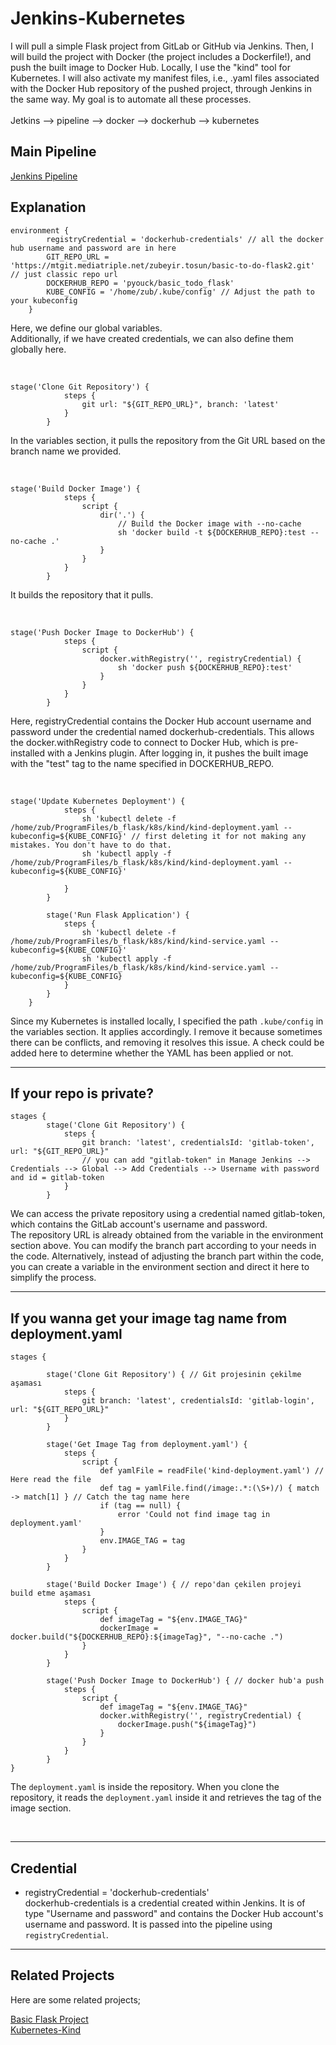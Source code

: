# Jenkins-Kubernetes

I will pull a simple Flask project from GitLab or GitHub via Jenkins. Then, I will build the project with Docker (the project includes a Dockerfile!), and push the built image to Docker Hub. Locally, I use the "kind" tool for Kubernetes. I will also activate my manifest files, i.e., .yaml files associated with the Docker Hub repository of the pushed project, through Jenkins in the same way. My goal is to automate all these processes.
<br><br>
Jetkins --> pipeline --> docker --> dockerhub --> kubernetes

## Main Pipeline
[Jenkins Pipeline](https://github.com/zbrtsn/Jenkins-Kubernetes/blob/main/jenkins-pipeline)

## Explanation

```
environment {
        registryCredential = 'dockerhub-credentials' // all the docker hub username and password are in here
        GIT_REPO_URL = 'https://mtgit.mediatriple.net/zubeyir.tosun/basic-to-do-flask2.git' // just classic repo url
        DOCKERHUB_REPO = 'pyouck/basic_todo_flask'
        KUBE_CONFIG = '/home/zub/.kube/config' // Adjust the path to your kubeconfig
    }
```
Here, we define our global variables. <br>
Additionally, if we have created credentials, we can also define them globally here.

<br>

```
stage('Clone Git Repository') {
            steps {
                git url: "${GIT_REPO_URL}", branch: 'latest'
            }
        }
```
In the variables section, it pulls the repository from the Git URL based on the branch name we provided.

<br>

```
stage('Build Docker Image') {
            steps {
                script {
                    dir('.') {
                        // Build the Docker image with --no-cache
                        sh 'docker build -t ${DOCKERHUB_REPO}:test --no-cache .'
                    }
                }
            }
        }
```
It builds the repository that it pulls.

<br>

```
stage('Push Docker Image to DockerHub') {
            steps {
                script {
                    docker.withRegistry('', registryCredential) {
                        sh 'docker push ${DOCKERHUB_REPO}:test'
                    }
                }
            }
        }
```
Here, registryCredential contains the Docker Hub account username and password under the credential named dockerhub-credentials. This allows the docker.withRegistry code to connect to Docker Hub, which is pre-installed with a Jenkins plugin. After logging in, it pushes the built image with the "test" tag to the name specified in DOCKERHUB_REPO.

<br>

```
stage('Update Kubernetes Deployment') {
            steps {
                sh 'kubectl delete -f /home/zub/ProgramFiles/b_flask/k8s/kind/kind-deployment.yaml --kubeconfig=${KUBE_CONFIG}' // first deleting it for not making any mistakes. You don't have to do that.
                sh 'kubectl apply -f /home/zub/ProgramFiles/b_flask/k8s/kind/kind-deployment.yaml --kubeconfig=${KUBE_CONFIG}'

            }
        }

        stage('Run Flask Application') {
            steps {
                sh 'kubectl delete -f /home/zub/ProgramFiles/b_flask/k8s/kind/kind-service.yaml --kubeconfig=${KUBE_CONFIG}'
                sh 'kubectl apply -f /home/zub/ProgramFiles/b_flask/k8s/kind/kind-service.yaml --kubeconfig=${KUBE_CONFIG}
            }
        }
    }
```
Since my Kubernetes is installed locally, I specified the path `.kube/config` in the variables section. It applies accordingly. I remove it because sometimes there can be conflicts, and removing it resolves this issue. A check could be added here to determine whether the YAML has been applied or not. 


------------
## If your repo is private?

```pipeline
stages {
        stage('Clone Git Repository') {
            steps {
                git branch: 'latest', credentialsId: 'gitlab-token', url: "${GIT_REPO_URL}"
                // you can add "gitlab-token" in Manage Jenkins --> Credentials --> Global --> Add Credentials --> Username with password and id = gitlab-token
            }
        }
```
We can access the private repository using a credential named gitlab-token, which contains the GitLab account's username and password. <br>
The repository URL is already obtained from the variable in the environment section above. You can modify the branch part according to your needs in the code. Alternatively, instead of adjusting the branch part within the code, you can create a variable in the environment section and direct it here to simplify the process.




------------
## If you wanna get your image tag name from deployment.yaml

```
stages {
        
        stage('Clone Git Repository') { // Git projesinin çekilme aşaması
            steps {
                git branch: 'latest', credentialsId: 'gitlab-login', url: "${GIT_REPO_URL}"
            }
        }
        
        stage('Get Image Tag from deployment.yaml') {
            steps {
                script {
                    def yamlFile = readFile('kind-deployment.yaml') // Here read the file
                    def tag = yamlFile.find(/image:.*:(\S+)/) { match -> match[1] } // Catch the tag name here
                    if (tag == null) {
                        error 'Could not find image tag in deployment.yaml'
                    }
                    env.IMAGE_TAG = tag
                }
            }
        }
        
        stage('Build Docker Image') { // repo'dan çekilen projeyi build etme aşaması
            steps {
                script {
                    def imageTag = "${env.IMAGE_TAG}"
                    dockerImage = docker.build("${DOCKERHUB_REPO}:${imageTag}", "--no-cache .")
                }
            }
        }
        
        stage('Push Docker Image to DockerHub') { // docker hub'a push
            steps {
                script {
                    def imageTag = "${env.IMAGE_TAG}"
                    docker.withRegistry('', registryCredential) {
                        dockerImage.push("${imageTag}")
                    }
                }
            }
        }
}
```
The `deployment.yaml` is inside the repository. When you clone the repository, it reads the `deployment.yaml` inside it and retrieves the tag of the image section.


<br>


------------
## Credential
- registryCredential = 'dockerhub-credentials' <br>
  dockerhub-credentials is a credential created within Jenkins. It is of type "Username and password" and contains the Docker Hub account's username and password. It is passed into the pipeline using `registryCredential`.
------------
## Related Projects

Here are some related projects;

[Basic Flask Project](https://github.com/zbrtsn/basic-to-do-flask.git) <br>
[Kubernetes-Kind](https://github.com/zbrtsn/kurbernetes-kind)


  
